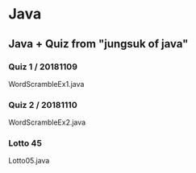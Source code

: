 # Java
## Java + Quiz from "jungsuk of java"

### Quiz 1 / 20181109
WordScrambleEx1.java

### Quiz 2 / 20181110
WordScrambleEx2.java

### Lotto 45
Lotto05.java

